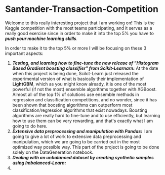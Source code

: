 # Santander-Transaction-Competition

Welcome to this really interesting project that I am working on! This is the Kaggle competition with the most teams participating, and it serves as a really good exercise since in order to make it into the top 5% you have to ***push your machine learning skills***.

In order to make it to the top 5% or more I will be focusing on these 3 important aspects:

1) ***Testing, and learning how to fine-tune the new release of "Histogram Based Gradient boosting classifier" from Scikit-Learnarn:*** At the date when this project is being done, Scikit-Learn just released the experimental version of what is basically their implementation of **LightGBM**, which as you might know already, it is one of the most powerful (if not the most) ensemble algorithms together with XGBoost. Almost all of the top 1% of solutions use ensemble methods in regression and classification competitions, and no wonder, since it has been shown that boosting algorithms can outperform most classification/regression algorithms that exist nowadays.
Boosting algorithms are really hard to fine-tune and to use efficiently, but learning how to use them can be very rewarding, and that's exactly what I am going to do here.
2) ***Extensive data preprocessing and manipulation with Pandas:*** I am going to give a lot of work to extensive data preprocessing and manipulation, which we are going to be carried out in the most optimized way possible way. This part of the project is going to be done solely on the DataGeneration notebook.
3) ***Dealing with an unbalanced dataset by creating synthetic samples using Imbalanced-Learn:***
4) 





